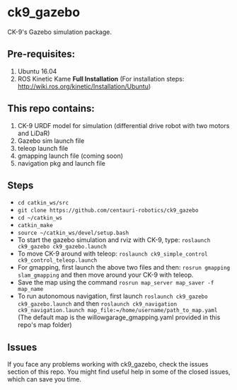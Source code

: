 # ck9_gazebo
CK-9's Gazebo simulation package.

## Pre-requisites:
1. Ubuntu 16.04
2. ROS Kinetic Kame **Full Installation** (For installation steps: http://wiki.ros.org/kinetic/Installation/Ubuntu)

## This repo contains:
1. CK-9 URDF model for simulation (differential drive robot with two motors and LiDaR)
2. Gazebo sim launch file
3. teleop launch file
4. gmapping launch file (coming soon)
5. navigation pkg and launch file 

## Steps
- ```cd catkin_ws/src```
- ```git clone https://github.com/centauri-robotics/ck9_gazebo```
- ```cd ~/catkin_ws```
- ```catkin_make```
- ```source ~/catkin_ws/devel/setup.bash```
- To start the gazebo simulation and rviz with CK-9, type:
```roslaunch ck9_gazebo ck9_gazebo.launch```
- To move CK-9 around with teleop: ```roslaunch ck9_simple_control ck9_control_teleop.launch```
- For gmapping, first launch the above two files and then: ```rosrun gmapping slam_gmapping```
and then move around your CK-9 with teleop.
- Save the map using the command ```rosrun map_server map_saver -f map_name```
- To run autonomous navigation, first launch ```roslaunch ck9_gazebo ck9_gazebo.launch``` and then ```roslaunch ck9_navigation ck9_navigation.launch map_file:=/home/username/path_to_map.yaml``` (The default map is the willowgarage_gmapping.yaml provided in this repo's map folder)

## Issues
If you face any problems working with ck9_gazebo, check the issues section of this repo. You might find useful help in some of the closed issues, which can save you time.
